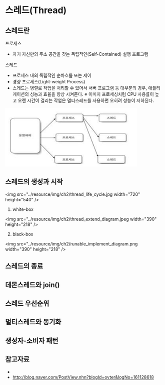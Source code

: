 # 스레드(Thread)

## 스레드란
프로세스
 * 자기 자신만의 주소 공간을 갖는 독립적인(Self-Contained) 실행 프로그램

스레드
 * 프로세스 내의 독립적인 순차흐름 또는 제어
 * 경량 프로세스(Light-weight Process)
 * 스레드는 병렬로 작업을 처리할 수 있어서 서버 프로그램 등 대부분의 경우, 애플리케이션의 성능과 효율을 향상 시켜준다.
 ※ 이미지 프로세싱처럼 CPU 사용률이 높고 오랜 시간이 걸리는 작업은 멀티스레드를 사용하면 오히려 성능이 저하된다.  

<img src="../resource/img/ch2/process_thread.jpeg" width="421" height="187" />

## 스레드의 생성과 시작


<img src="../resource/img/ch2/thread_life_cycle.jpg width="720" height="540" />


1. white-box

<img src="../resource/img/ch2/thread_extend_diagram.jpeg width="390" height="218" />

2. black-box

<img src="../resource/img/ch2/runable_implement_diagram.png width="390" height="218" />

## 스레드의 종료

## 데몬스레드와 join()

## 스레드 우선순위

## 멀티스레드와 동기화

## 생성자-소비자 패턴

## 참고자료
* 
* http://blog.naver.com/PostView.nhn?blogId=ovter&logNo=161128618